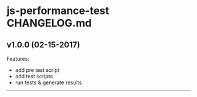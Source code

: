 # js-performance-test CHANGELOG.md

## v1.0.0 (02-15-2017)

Features:
- add pre test script
- add test scripts
- run tests & generate results

---